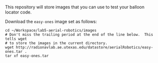 This repository will store images that you can use to test your balloon locator
code.

Download the `easy-ones` image set as follows:
```
cd ~/Workspace/lab5-aerial-robotics/images
# Don't miss the trailing period at the end of the line below.  This tells wget
# to store the images in the current directory.
wget http://radionavlab.ae.utexas.edu/datastore/aerialRobotics/easy-ones.tar .
tar xf easy-ones.tar
```
